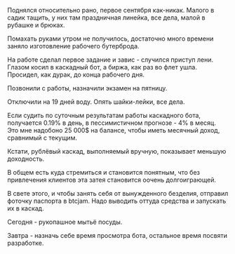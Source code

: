 Поднялся относительно рано, первое сентября как-никак. Малого в садик тащить, у них там праздничная линейка, все дела, малой в рубашке и брюках.

Помахать руками утром не получилось, достаточно много времени заняло изготовление рабочего бутерброда.

На работе сделал первое задание и завис - случился приступ лени. Глазом косил в каскадный бот, а биржа, как раз во флет ушла. Просидел, как дурак, до конца рабочего дня.

Позвонили с работы, назначили экзамен на пятницу.

Отключили на 19 дней воду. Опять шайки-лейки, все дела.

Если судить по суточным результатам работы каскадного бота, получается 0.19% в день, в пессимистичном прогнозе - 4% в месяц. Это мне надобоно 25 000$ на балансе, чтобы иметь месячный доход, сравнимый с текущим.

Кстати, рублёвый каскад, выполняемый вручную, показывает меньшую доходность.

В общем есть куда стремиться и становится понятным, что без привлечения клиентов эта затея становится оочень долгоиграющей.

В свете этого, и чтобы занять себя от вынужденного безделия, отправил фоточку паспорта в btcjam. Надо выводить оттуда средства и запускать их в каскад.

Сегодня - рукопашное мытьё посуды.

Завтра - назначь себе время просмотра бота, остальное время посвяти разработке.